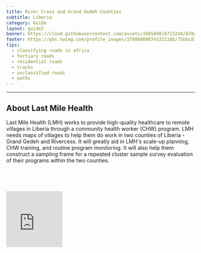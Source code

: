 ```yaml
---
title: River Cress and Grand Gedeh Counties
subtitle: Liberia
category: Guide
layout: guide2
banner: https://cloud.githubusercontent.com/assets/2665840/6713244/870a4342-cd67-11e4-881b-88877ba33c19.jpg
footer: https://pbs.twimg.com/profile_images/378800000743321185/75bbc81734ba292f2b472b631a5d001e_400x400.png
tips:
  - classifying roads in africa
  - tertiary roads
  - residential roads
  - tracks
  - unclassified roads
  - paths
---
```


<div id="test" class="col-lg-5 col-sm-6">
<hr class="section-heading-spacer">
<div class="clearfix"></div>

<h2 class="section-heading">About Last Mile Health</h2>

 <p>Last Mile Health (LMH) works to provide high-quality healthcare to remote villages in Liberia through a community health worker (CHW) program. LMH needs maps of villages to help them do work in two counties of Liberia - Grand Gedeh and Rivercess. It will greatly aid in LMH's scale-up planning, CHW training, and routine program monitoring. It will also help them construct a sampling frame for a repeated cluster sample survey evaluation of their programs within the two counties.</p>


</div>
<div class="col-lg-5 col-lg-offset-2 col-sm-6">
  <iframe style="margin-top:60px" src="https://pbs.twimg.com/profile_images/378800000743321185/75bbc81734ba292f2b472b631a5d001e_400x400.png" width="150" height="150" frameborder="0"></iframe>
</div>

